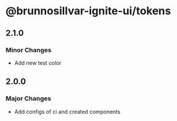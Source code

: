 # @brunnosillvar-ignite-ui/tokens

## 2.1.0

### Minor Changes

- Add new test color

## 2.0.0

### Major Changes

- Add configs of ci and created components
